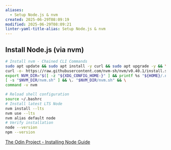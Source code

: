 ```yaml
---
aliases:
  - Setup Node.js & nvm
created: 2025-06-29T08:09:19
modified: 2025-06-29T08:09:21
linter-yaml-title-alias: Setup Node.js & nvm
---
```


## Install Node.js (via nvm)





```bash
# Install nvm - Chained CLI Commands
sudo apt update && sudo apt install -y curl && sudo apt upgrade -y && \
curl -o- https://raw.githubusercontent.com/nvm-sh/nvm/v0.40.1/install.sh | bash && \
export NVM_DIR="$([ -z "${XDG_CONFIG_HOME-}" ] && printf %s "${HOME}/.nvm" || printf %s "${XDG_CONFIG_HOME}/nvm")" && \
[ -s "$NVM_DIR/nvm.sh" ] && \. "$NVM_DIR/nvm.sh" && \
command -v nvm

# Reload shell configuration
source ~/.bashrc
# Install latest LTS Node
nvm install --lts
nvm use --lts
nvm alias default node
# Verify installation
node --version
npm --version
```

[The Odin Project - Installing Node Guide](https://www.theodinproject.com/lessons/foundations-installing-node-js)